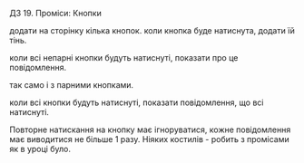 ДЗ 19. Проміси: Кнопки

додати на сторінку кілька кнопок. коли кнопка буде натиснута, додати їй тінь.

коли всі непарні кнопки будуть натиснуті, показати про це повідомлення.

так само і з парними кнопками.

коли всі кнопки будуть натиснуті, показати повідомлення, що всі натиснуті.

Повторне натискання на кнопку має ігноруватися, кожне повідомлення має виводитися не більше 1 разу. Ніяких костилів - робить з промісами як в уроці було.
